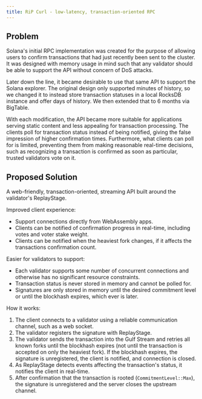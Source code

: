 ```yaml
---
title: RiP Curl - low-latency, transaction-oriented RPC
---
```


## Problem

Solana's initial RPC implementation was created for the purpose of allowing
users to confirm transactions that had just recently been sent to the cluster.
It was designed with memory usage in mind such that any validator should be
able to support the API without concern of DoS attacks.

Later down the line, it became desirable to use that same API to support the
Solana explorer. The original design only supported minutes of history, so we
changed it to instead store transaction statuses in a local RocksDB instance
and offer days of history. We then extended that to 6 months via BigTable.

With each modification, the API became more suitable for applications serving
static content and less appealing for transaction processing. The clients poll
for transaction status instead of being notified, giving the false impression
of higher confirmation times. Furthermore, what clients can poll for is
limited, preventing them from making reasonable real-time decisions, such as
recognizing a transaction is confirmed as soon as particular, trusted
validators vote on it.

## Proposed Solution

A web-friendly, transaction-oriented, streaming API built around the
validator's ReplayStage.

Improved client experience:

* Support connections directly from WebAssembly apps.
* Clients can be notified of confirmation progress in real-time, including votes
  and voter stake weight.
* Clients can be notified when the heaviest fork changes, if it affects the
  transactions confirmation count.

Easier for validators to support:

* Each validator supports some number of concurrent connections and otherwise
  has no significant resource constraints.
* Transaction status is never stored in memory and cannot be polled for.
* Signatures are only stored in memory until the desired commitment level or
  until the blockhash expires, which ever is later.

How it works:

1. The client connects to a validator using a reliable communication channel,
   such as a web socket.
2. The validator registers the signature with ReplayStage.
3. The validator sends the transaction into the Gulf Stream and retries all
   known forks until the blockhash expires (not until the transaction is
   accepted on only the heaviest fork). If the blockhash expires, the
   signature is unregistered, the client is notified, and connection is closed.
4. As ReplayStage detects events affecting the transaction's status, it
   notifies the client in real-time.
5. After confirmation that the transaction is rooted (`CommitmentLevel::Max`),
   the signature is unregistered and the server closes the upstream channel.
